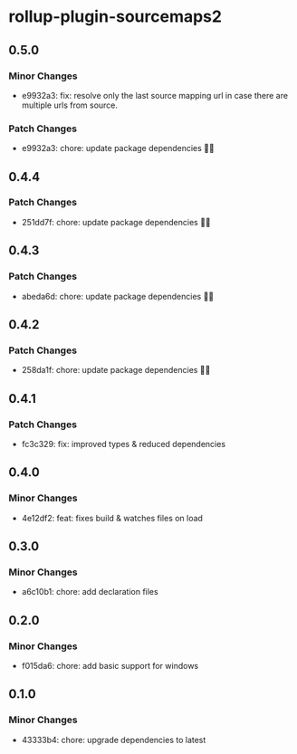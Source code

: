 # rollup-plugin-sourcemaps2

## 0.5.0

### Minor Changes

- e9932a3: fix: resolve only the last source mapping url in case there are multiple urls from source.

### Patch Changes

- e9932a3: chore: update package dependencies 🧹🧹

## 0.4.4

### Patch Changes

- 251dd7f: chore: update package dependencies 🧹🧹

## 0.4.3

### Patch Changes

- abeda6d: chore: update package dependencies 🧹🧹

## 0.4.2

### Patch Changes

- 258da1f: chore: update package dependencies 🧹🧹

## 0.4.1

### Patch Changes

- fc3c329: fix: improved types & reduced dependencies

## 0.4.0

### Minor Changes

- 4e12df2: feat: fixes build & watches files on load

## 0.3.0

### Minor Changes

- a6c10b1: chore: add declaration files

## 0.2.0

### Minor Changes

- f015da6: chore: add basic support for windows

## 0.1.0

### Minor Changes

- 43333b4: chore: upgrade dependencies to latest
